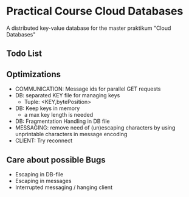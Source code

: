 # Practical Course Cloud Databases

A distributed key-value database for the master praktikum "Cloud Databases"

## Todo List

## Optimizations
- COMMUNICATION: Message ids for parallel GET requests
- DB: separated KEY file for managing keys 
  - Tuple: <KEY,bytePosition>
- DB: Keep keys in memory 
  - a max key length is needed
- DB: Fragmentation Handling in DB file
- MESSAGING: remove need of (un)escaping characters by using unprintable characters in message encoding
- CLIENT: Try reconnect

## Care about possible Bugs
- Escaping in DB-file
- Escaping in messages
- Interrupted messaging / hanging client